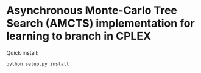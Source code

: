 # Asynchronous Monte-Carlo Tree Search (AMCTS) implementation for learning to branch in CPLEX

Quick install:
```bash
python setup.py install
```
